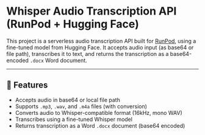 # Whisper Audio Transcription API (RunPod + Hugging Face)

This project is a serverless audio transcription API built for [RunPod](https://www.runpod.io), using a fine-tuned model from Hugging Face. It accepts audio input (as base64 or file path), transcribes it to text, and returns the transcription as a base64-encoded `.docx` Word document.

---

## 🔧 Features

- Accepts audio in base64 or local file path
- Supports `.mp3`, `.wav`, and `.m4a` files (with conversion)
- Converts audio to Whisper-compatible format (16kHz, mono WAV)
- Transcribes using a fine-tuned Whisper model
- Returns transcription as a Word `.docx` document (base64 encoded)

